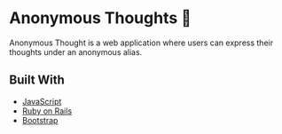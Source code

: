 Anonymous Thoughts 📝
======================

Anonymous Thought is a web application where users can express their thoughts under an anonymous alias.

## Built With
- [JavaScript](https://www.javascript.com/)
- [Ruby on Rails](https://rubyonrails.org/)
- [Bootstrap](https://getbootstrap.com/)
